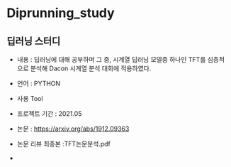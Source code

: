 # Diprunning_study

## 딥러닝 스터디

* 내용 : 딥러닝에 대해 공부하며 그 중, 시계열 딥러닝 모델중 하나인 TFT를 심층적으로 분석해 Dacon 시계열 분석 대회에 적용하였다.
* 언어 : PYTHON
* 사용 Tool
* 프로젝트 기간 : 2021.05
* 논문 : https://arxiv.org/abs/1912.09363


* 논문 리뷰 최종본 :TFT논문분석.pdf
* 
